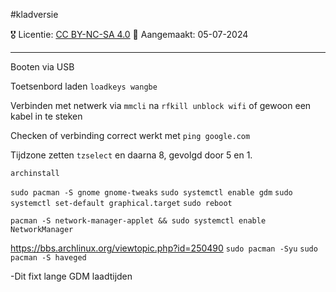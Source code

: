 #kladversie

🎖️ Licentie: [CC BY-NC-SA 4.0](https://creativecommons.org/licenses/by-nc-sa/4.0/)
📅 Aangemaakt: 05-07-2024

---
Booten via USB

Toetsenbord laden `loadkeys wangbe`

Verbinden met netwerk via `mmcli` na `rfkill unblock wifi` of gewoon een kabel in te steken

Checken of verbinding correct werkt met `ping google.com`

Tijdzone zetten `tzselect` en daarna 8, gevolgd door 5 en 1.

`archinstall`

`sudo pacman -S gnome gnome-tweaks`
`sudo systemctl enable gdm`
`sudo systemctl set-default graphical.target`
`sudo reboot`

`pacman -S network-manager-applet && sudo systemctl enable NetworkManager`

https://bbs.archlinux.org/viewtopic.php?id=250490
`sudo pacman -Syu`
`sudo pacman -S haveged`

-Dit fixt lange GDM laadtijden